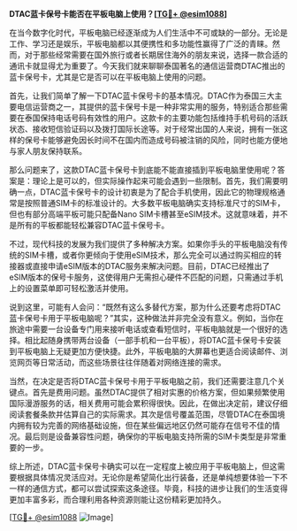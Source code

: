 **DTAC蓝卡保号卡能否在平板电脑上使用？[[TG💪+ @esim1088](https://t.me/s/esim1088)]**

在当今数字化时代，平板电脑已经逐渐成为人们生活中不可或缺的一部分。无论是工作、学习还是娱乐，平板电脑都以其便携性和多功能性赢得了广泛的青睐。然而，对于那些经常需要在国外旅行或者长期居住海外的朋友来说，选择一款合适的通讯卡就显得尤为重要了。今天我们就来聊聊泰国著名的通信运营商DTAC推出的蓝卡保号卡，尤其是它是否可以在平板电脑上使用的问题。

首先，让我们简单了解一下DTAC蓝卡保号卡的基本情况。DTAC作为泰国三大主要电信运营商之一，其提供的蓝卡保号卡是一种非常实用的服务，特别适合那些需要在泰国保持电话号码有效性的用户。这款卡的主要功能包括维持手机号码的活跃状态、接收短信验证码以及拨打国际长途等。对于经常出国的人来说，拥有一张这样的保号卡能够避免因长时间不在国内而造成号码被注销的风险，同时也能方便地与家人朋友保持联系。

那么问题来了，这款DTAC蓝卡保号卡到底能不能直接插到平板电脑里使用呢？答案是：理论上是可以的，但实际操作起来可能会遇到一些限制。首先，我们需要明确一点，DTAC蓝卡保号卡的设计初衷是为了配合手机使用，因此它的物理规格通常是按照普通SIM卡的标准设计的。大多数平板电脑确实支持标准尺寸的SIM卡，但也有部分高端平板可能只配备Nano SIM卡槽甚至eSIM技术。这就意味着，并不是所有的平板都能轻松兼容DTAC蓝卡保号卡。

不过，现代科技的发展为我们提供了多种解决方案。如果你手头的平板电脑没有传统的SIM卡槽，或者你更倾向于使用eSIM技术，那么完全可以通过购买相应的转接器或直接申请eSIM版本的DTAC服务来解决问题。目前，DTAC已经推出了eSIM版本的保号卡服务，这使得用户无需担心硬件不匹配的问题，只需通过手机上的设置菜单即可轻松激活并使用。

说到这里，可能有人会问：“既然有这么多替代方案，那为什么还要考虑将DTAC蓝卡保号卡用于平板电脑呢？”其实，这种做法并非完全没有意义。例如，当你在旅途中需要一台设备专门用来接听电话或查看短信时，平板电脑就是一个很好的选择。相比起随身携带两台设备（一部手机和一台平板），将DTAC蓝卡保号卡安装到平板电脑上无疑更加方便快捷。此外，平板电脑的大屏幕也更适合阅读邮件、浏览网页等日常活动，而这些场景往往伴随着对网络连接的需求。

当然，在决定是否将DTAC蓝卡保号卡用于平板电脑之前，我们还需要注意几个关键点。首先是费用问题。虽然DTAC提供了相对实惠的价格方案，但如果频繁使用国际漫游服务的话，相关费用可能会累积得很快。因此，在做出决定前，建议仔细阅读套餐条款并估算自己的实际需求。其次是信号覆盖范围，尽管DTAC在泰国境内拥有较为完善的网络基础设施，但在某些偏远地区仍然可能存在信号不佳的情况。最后则是设备兼容性问题，确保你的平板电脑支持所需的SIM卡类型是非常重要的一步。

综上所述，DTAC蓝卡保号卡确实可以在一定程度上被应用于平板电脑上，但这需要根据具体情况灵活应对。无论你是希望简化出行装备，还是单纯想要体验一下不一样的通信方式，都可以尝试探索这条途径。毕竟，科技的进步让我们的生活变得更加丰富多彩，而合理利用各种资源则能让这份精彩更加持久。

[[TG💪+ @esim1088](https://t.me/s/esim1088) ![Image](https://i.postimg.cc/4NQfJmqS/Snipaste-2025-05-13-00-14-12.png)]